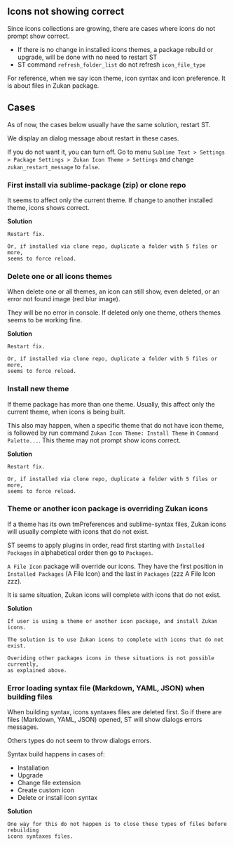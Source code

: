 ## Icons not showing correct

Since icons collections are growing, there are cases where icons do not prompt show correct.  

- If there is no change in installed icons themes, a package rebuild or upgrade, will be done with no need to restart ST  
- ST command `refresh_folder_list` do not refresh `icon_file_type`  

For reference, when we say icon theme, icon syntax and icon preference. It is about files in Zukan package.

## Cases

As of now, the cases below usually have the same solution, restart ST.

We display an dialog message about restart in these cases.  

If you do not want it, you can turn off. Go to menu `Sublime Text > Settings > Package Settings > Zukan Icon Theme > Settings` and change `zukan_restart_message` to `false`.  

### First install via sublime-package (zip) or clone repo

It seems to affect only the current theme. If change to another installed theme, icons shows correct.

**Solution**
```
Restart fix. 

Or, if installed via clone repo, duplicate a folder with 5 files or more, 
seems to force reload.
```

### Delete one or all icons themes

When delete one or all themes, an icon can still show, even deleted, or an error not found image (red blur image).  

They will be no error in console. If deleted only one theme, others themes seems to be working fine.  

**Solution**
```
Restart fix. 

Or, if installed via clone repo, duplicate a folder with 5 files or more, 
seems to force reload.
```

### Install new theme

If theme package has more than one theme. Usually, this affect only the current theme, when icons is being built.

This also may happen, when a specific theme that do not have icon theme, is followed by run command `Zukan Icon Theme: Install Theme` in `Command Palette...`. This theme may not prompt show icons correct.  

**Solution**
```
Restart fix. 

Or, if installed via clone repo, duplicate a folder with 5 files or more, 
seems to force reload.
```

### Theme or another icon package is overriding Zukan icons

If a theme has its own tmPreferences and sublime-syntax files, Zukan icons will usually complete with icons that do not exist.  

ST seems to apply plugins in order, read first starting with `Installed Packages` in alphabetical order then go to `Packages`.  

`A File Icon` package will override our icons. They have the first position in `Installed Packages` (A File Icon) and the last in `Packages` (zzz A File Icon zzz).  

It is same situation, Zukan icons will complete with icons that do not exist.

**Solution**
```
If user is using a theme or another icon package, and install Zukan icons.

The solution is to use Zukan icons to complete with icons that do not exist.

Overiding other packages icons in these situations is not possible currently, 
as explained above.
```

### Error loading syntax file (Markdown, YAML, JSON) when building files

When building syntax, icons syntaxes files are deleted first. So if there are files (Markdown, YAML, JSON) opened, ST will show dialogs errors messages.  

Others types do not seem to throw dialogs errors.   

Syntax build happens in cases of:  
- Installation
- Upgrade
- Change file extension
- Create custom icon
- Delete or install icon syntax

**Solution**
```
One way for this do not happen is to close these types of files before rebuilding
icons syntaxes files.
```

